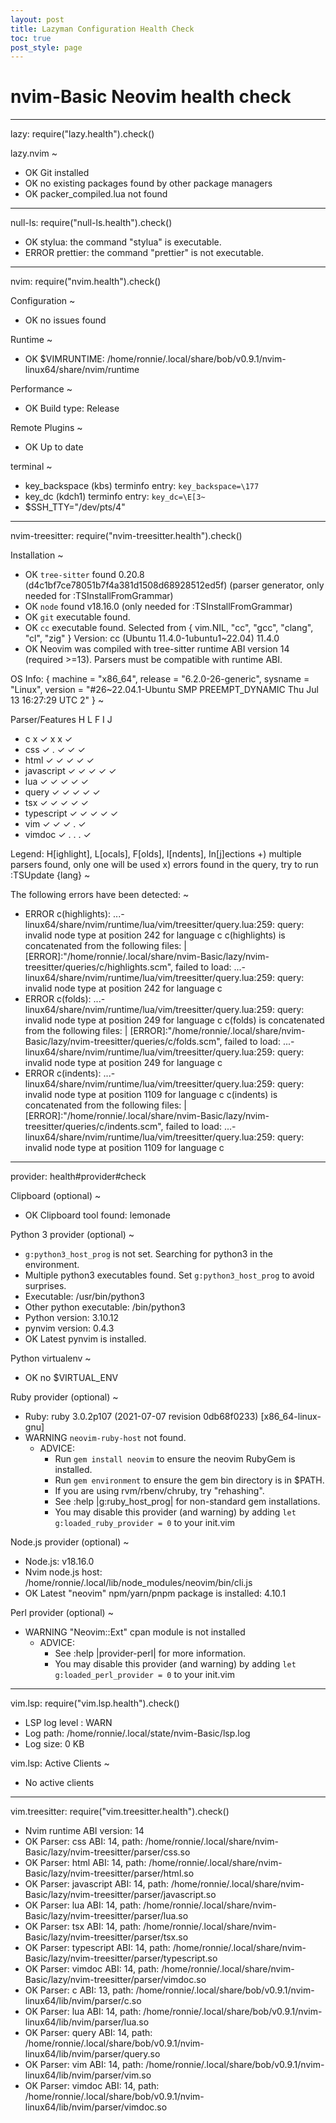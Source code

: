 ```yaml
---
layout: post
title: Lazyman Configuration Health Check
toc: true
post_style: page
---
```


# nvim-Basic Neovim health check

--------
lazy: require("lazy.health").check()

lazy.nvim ~
- OK Git installed
- OK no existing packages found by other package managers
- OK packer_compiled.lua not found

--------
null-ls: require("null-ls.health").check()

- OK stylua: the command "stylua" is executable.
- ERROR prettier: the command "prettier" is not executable.

--------
nvim: require("nvim.health").check()

Configuration ~
- OK no issues found

Runtime ~
- OK $VIMRUNTIME: /home/ronnie/.local/share/bob/v0.9.1/nvim-linux64/share/nvim/runtime

Performance ~
- OK Build type: Release

Remote Plugins ~
- OK Up to date

terminal ~
- key_backspace (kbs) terminfo entry: `key_backspace=\177`
- key_dc (kdch1) terminfo entry: `key_dc=\E[3~`
- $SSH_TTY="/dev/pts/4"

--------
nvim-treesitter: require("nvim-treesitter.health").check()

Installation ~
- OK `tree-sitter` found 0.20.8 (d4c1bf7ce78051b7f4a381d1508d68928512ed5f) (parser generator, only needed for :TSInstallFromGrammar)
- OK `node` found v18.16.0 (only needed for :TSInstallFromGrammar)
- OK `git` executable found.
- OK `cc` executable found. Selected from { vim.NIL, "cc", "gcc", "clang", "cl", "zig" }
  Version: cc (Ubuntu 11.4.0-1ubuntu1~22.04) 11.4.0
- OK Neovim was compiled with tree-sitter runtime ABI version 14 (required >=13). Parsers must be compatible with runtime ABI.

OS Info:
{
  machine = "x86_64",
  release = "6.2.0-26-generic",
  sysname = "Linux",
  version = "#26~22.04.1-Ubuntu SMP PREEMPT_DYNAMIC Thu Jul 13 16:27:29 UTC 2"
} ~

Parser/Features         H L F I J
  - c                   x ✓ x x ✓
  - css                 ✓ . ✓ ✓ ✓
  - html                ✓ ✓ ✓ ✓ ✓
  - javascript          ✓ ✓ ✓ ✓ ✓
  - lua                 ✓ ✓ ✓ ✓ ✓
  - query               ✓ ✓ ✓ ✓ ✓
  - tsx                 ✓ ✓ ✓ ✓ ✓
  - typescript          ✓ ✓ ✓ ✓ ✓
  - vim                 ✓ ✓ ✓ . ✓
  - vimdoc              ✓ . . . ✓

  Legend: H[ighlight], L[ocals], F[olds], I[ndents], In[j]ections
         +) multiple parsers found, only one will be used
         x) errors found in the query, try to run :TSUpdate {lang} ~

The following errors have been detected: ~
- ERROR c(highlights): ...-linux64/share/nvim/runtime/lua/vim/treesitter/query.lua:259: query: invalid node type at position 242 for language c
  c(highlights) is concatenated from the following files:
  | [ERROR]:"/home/ronnie/.local/share/nvim-Basic/lazy/nvim-treesitter/queries/c/highlights.scm", failed to load: ...-linux64/share/nvim/runtime/lua/vim/treesitter/query.lua:259: query: invalid node type at position 242 for language c
- ERROR c(folds): ...-linux64/share/nvim/runtime/lua/vim/treesitter/query.lua:259: query: invalid node type at position 249 for language c
  c(folds) is concatenated from the following files:
  | [ERROR]:"/home/ronnie/.local/share/nvim-Basic/lazy/nvim-treesitter/queries/c/folds.scm", failed to load: ...-linux64/share/nvim/runtime/lua/vim/treesitter/query.lua:259: query: invalid node type at position 249 for language c
- ERROR c(indents): ...-linux64/share/nvim/runtime/lua/vim/treesitter/query.lua:259: query: invalid node type at position 1109 for language c
  c(indents) is concatenated from the following files:
  | [ERROR]:"/home/ronnie/.local/share/nvim-Basic/lazy/nvim-treesitter/queries/c/indents.scm", failed to load: ...-linux64/share/nvim/runtime/lua/vim/treesitter/query.lua:259: query: invalid node type at position 1109 for language c

--------
provider: health#provider#check

Clipboard (optional) ~
- OK Clipboard tool found: lemonade

Python 3 provider (optional) ~
- `g:python3_host_prog` is not set.  Searching for python3 in the environment.
- Multiple python3 executables found.  Set `g:python3_host_prog` to avoid surprises.
- Executable: /usr/bin/python3
- Other python executable: /bin/python3
- Python version: 3.10.12
- pynvim version: 0.4.3
- OK Latest pynvim is installed.

Python virtualenv ~
- OK no $VIRTUAL_ENV

Ruby provider (optional) ~
- Ruby: ruby 3.0.2p107 (2021-07-07 revision 0db68f0233) [x86_64-linux-gnu]
- WARNING `neovim-ruby-host` not found.
  - ADVICE:
    - Run `gem install neovim` to ensure the neovim RubyGem is installed.
    - Run `gem environment` to ensure the gem bin directory is in $PATH.
    - If you are using rvm/rbenv/chruby, try "rehashing".
    - See :help |g:ruby_host_prog| for non-standard gem installations.
    - You may disable this provider (and warning) by adding `let g:loaded_ruby_provider = 0` to your init.vim

Node.js provider (optional) ~
- Node.js: v18.16.0
- Nvim node.js host: /home/ronnie/.local/lib/node_modules/neovim/bin/cli.js
- OK Latest "neovim" npm/yarn/pnpm package is installed: 4.10.1

Perl provider (optional) ~
- WARNING "Neovim::Ext" cpan module is not installed
  - ADVICE:
    - See :help |provider-perl| for more information.
    - You may disable this provider (and warning) by adding `let g:loaded_perl_provider = 0` to your init.vim

--------
vim.lsp: require("vim.lsp.health").check()

- LSP log level : WARN
- Log path: /home/ronnie/.local/state/nvim-Basic/lsp.log
- Log size: 0 KB

vim.lsp: Active Clients ~
- No active clients

--------
vim.treesitter: require("vim.treesitter.health").check()

- Nvim runtime ABI version: 14
- OK Parser: css        ABI: 14, path: /home/ronnie/.local/share/nvim-Basic/lazy/nvim-treesitter/parser/css.so
- OK Parser: html       ABI: 14, path: /home/ronnie/.local/share/nvim-Basic/lazy/nvim-treesitter/parser/html.so
- OK Parser: javascript ABI: 14, path: /home/ronnie/.local/share/nvim-Basic/lazy/nvim-treesitter/parser/javascript.so
- OK Parser: lua        ABI: 14, path: /home/ronnie/.local/share/nvim-Basic/lazy/nvim-treesitter/parser/lua.so
- OK Parser: tsx        ABI: 14, path: /home/ronnie/.local/share/nvim-Basic/lazy/nvim-treesitter/parser/tsx.so
- OK Parser: typescript ABI: 14, path: /home/ronnie/.local/share/nvim-Basic/lazy/nvim-treesitter/parser/typescript.so
- OK Parser: vimdoc     ABI: 14, path: /home/ronnie/.local/share/nvim-Basic/lazy/nvim-treesitter/parser/vimdoc.so
- OK Parser: c          ABI: 13, path: /home/ronnie/.local/share/bob/v0.9.1/nvim-linux64/lib/nvim/parser/c.so
- OK Parser: lua        ABI: 14, path: /home/ronnie/.local/share/bob/v0.9.1/nvim-linux64/lib/nvim/parser/lua.so
- OK Parser: query      ABI: 14, path: /home/ronnie/.local/share/bob/v0.9.1/nvim-linux64/lib/nvim/parser/query.so
- OK Parser: vim        ABI: 14, path: /home/ronnie/.local/share/bob/v0.9.1/nvim-linux64/lib/nvim/parser/vim.so
- OK Parser: vimdoc     ABI: 14, path: /home/ronnie/.local/share/bob/v0.9.1/nvim-linux64/lib/nvim/parser/vimdoc.so


